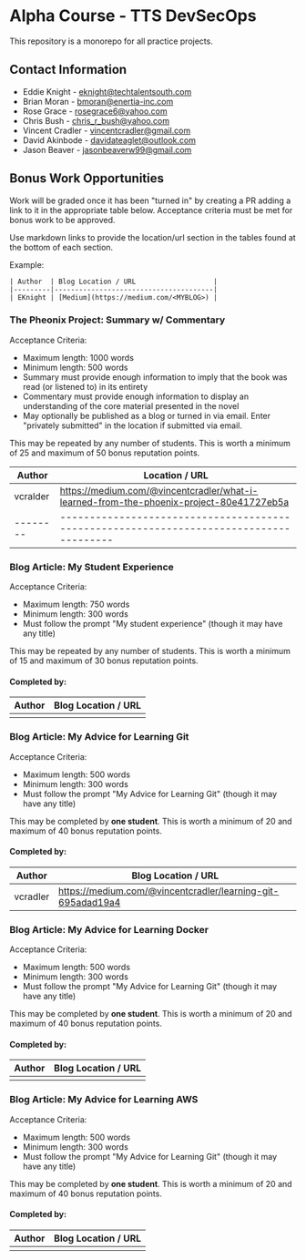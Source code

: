 # Alpha Course - TTS DevSecOps

This repository is a monorepo for all practice projects.

## Contact Information

- Eddie Knight - eknight@techtalentsouth.com
- Brian Moran - bmoran@enertia-inc.com
- Rose Grace - rosegrace6@yahoo.com
- Chris Bush - chris_r_bush@yahoo.com
- Vincent Cradler - vincentcradler@gmail.com
- David Akinbode - davidateaglet@outlook.com
- Jason Beaver - jasonbeaverw99@gmail.com


## Bonus Work Opportunities

Work will be graded once it has been "turned in" by creating a PR adding a link to it in the appropriate table below. Acceptance criteria must be met for bonus work to be approved.

Use markdown links to provide the location/url section in the tables found at the bottom of each section. 

Example:

```
| Author  | Blog Location / URL                   |
|---------|---------------------------------------|
| EKnight | [Medium](https://medium.com/<MYBLOG>) |
```


### The Pheonix Project: Summary w/ Commentary

Acceptance Criteria:
- Maximum length: 1000 words
- Minimum length: 500 words
- Summary must provide enough information to imply that the book was read (or listened to) in its entirety
- Commentary must provide enough information to display an understanding of the core material presented in the novel
- May optionally be published as a blog or turned in via email. Enter "privately submitted" in the location if submitted via email.

This may be repeated by any number of students. This is worth a minimum of 25 and maximum of 50 bonus reputation points.


| Author | Location / URL                                                                        |
|--------|---------------------------------------------------------------------------------------|
|vcralder|https://medium.com/@vincentcradler/what-i-learned-from-the-phoenix-project-80e41727eb5a
|--------|---------------------------------------------------------------------------------------|



### Blog Article: My Student Experience

Acceptance Criteria:
- Maximum length: 750 words
- Minimum length: 300 words
- Must follow the prompt "My student experience" (though it may have any title)

This may be repeated by any number of students. This is worth a minimum of 15 and maximum of 30 bonus reputation points.

#### Completed by:

| Author | Blog Location / URL |
|--------|---------------------|
|        |                     |


### Blog Article: My Advice for Learning Git

Acceptance Criteria:
- Maximum length: 500 words
- Minimum length: 300 words
- Must follow the prompt "My Advice for Learning Git" (though it may have any title)

This may be completed by **one student**. This is worth a minimum of 20 and maximum of 40 bonus reputation points.

#### Completed by:

| Author | Blog Location / URL                                        |
|--------|------------------------------------------------------------|
|vcradler| https://medium.com/@vincentcradler/learning-git-695adad19a4|



### Blog Article: My Advice for Learning Docker

Acceptance Criteria:
- Maximum length: 500 words
- Minimum length: 300 words
- Must follow the prompt "My Advice for Learning Git" (though it may have any title)

This may be completed by **one student**. This is worth a minimum of 20 and maximum of 40 bonus reputation points.

#### Completed by:

| Author | Blog Location / URL |
|--------|---------------------|
|        |                     |


### Blog Article: My Advice for Learning AWS

Acceptance Criteria:
- Maximum length: 500 words
- Minimum length: 300 words
- Must follow the prompt "My Advice for Learning Git" (though it may have any title)

This may be completed by **one student**. This is worth a minimum of 20 and maximum of 40 bonus reputation points.

#### Completed by:

| Author | Blog Location / URL |
|--------|---------------------|
|        |                     |
